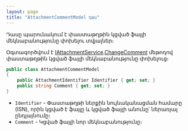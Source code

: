 ```yaml
---
layout: page
title: "AttachmentCommentModel դաս" 
---
```


Դասը պարունակում է փաստաթղթին կցված ֆայլի մեկնաբանությունը փոխելու տվյալներ։

Օգտագործվում է [IAttachmentService](../services/IAttachmentService.md).[ChangeComment](../services/IAttachmentService.md#changecomment) մեթոդով փաստաթղթին կցված ֆայլի մեկնաբանությունը փոխելուց։

```c#
public class AttachmentCommentModel 
{
    public AttachmentIdentifier Identifier { get; set; }
    public string Comment { get; set; }
}
```

* `Identifier` - Փաստաթղթի ներքին նույնականացման համարը (ISN), որին կցված է ֆայլը և կցված ֆայլի անունը՝ ներառյալ ընդլայնումը։
* `Comment` - Կցված ֆայլի նոր մեկնաբանությունը։
